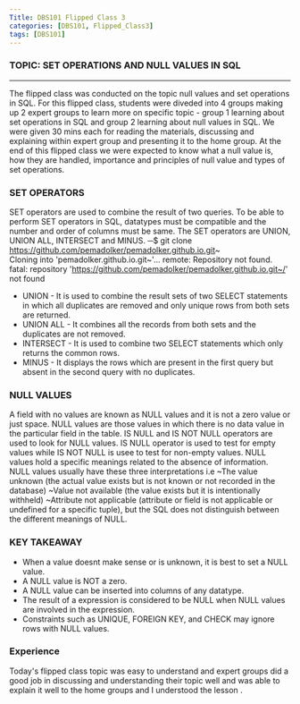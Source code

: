 ```yaml
---
Title: DBS101 Flipped Class 3
categories: [DBS101, Flipped_Class3]
tags: [DBS101]
---
```


### TOPIC: SET OPERATIONS AND NULL VALUES IN SQL
---

The flipped class was conducted on the topic null values and set operations in SQL. For this flipped class, students were diveded into 4 groups making up 2 expert groups to learn more on specific topic - group 1 learning about set operations in SQL and group 2 learning about null values in SQL. We were given 30 mins each for reading the materials, discussing and explaining within expert group and presenting it to the home group. At the end of this flipped class we were expected to know what a null value is, how they are handled, importance and principles of null value and types of set operations.

### SET OPERATORS
SET operators are used to combine the result of two queries. To be able to perform SET operators in SQL, datatypes must be compatible and the number and order of columns must be same.
The SET operators are UNION, UNION ALL, INTERSECT and MINUS.
─$ git clone https://github.com/pemadolker/pemadolker.github.io.git~  
Cloning into 'pemadolker.github.io.git~'...
remote: Repository not found.
fatal: repository 'https://github.com/pemadolker/pemadolker.github.io.git~/' not found
           
- UNION - It is used to combine the result sets of two SELECT statements in which all duplicates are removed and only unique rows from both sets are returned.
- UNION ALL - It combines all the records from both sets and the duplicates are not removed.
- INTERSECT - It is used to combine two SELECT statements  which only returns the common rows. 
- MINUS - It displays the rows which are present in the first query but absent in the second query with no duplicates.


### NULL VALUES 
A field with no values are known as NULL values and it is not a zero value or just space. NULL values are those values in which there is no data value in the particular field in the table. IS NULL and IS NOT NULL operators are used to look for NULL values. IS NULL operator is used to test for empty values while IS NOT NULL is usee to test for non-empty values. NULL values hold a specific meanings related to the absence of information.
NULL values usually have these three interpretations i.e 
~The value unknown (the actual value exists but is not known or not recorded in the database)
~Value not available (the value exists but it is intentionally withheld)
~Attribute not applicable (attribute or field is not applicable or undefined for a specific tuple), but the SQL does not distinguish between the different meanings of NULL.

### KEY TAKEAWAY 
- When a value doesnt make sense or is unknown, it is best to set a NULL value.
- A NULL value is NOT a zero.
- A NULL value can be inserted into columns of any datatype.
- The result of a expression is considered to be NULL when NULL values are involved in the expression.
- Constraints such as UNIQUE, FOREIGN KEY, and CHECK may ignore rows with NULL values.

### Experience
Today's flipped class topic was easy to understand and expert groups did a good job in discussing and understanding their topic well and was able to explain it well to the home groups and I understood the lesson .


